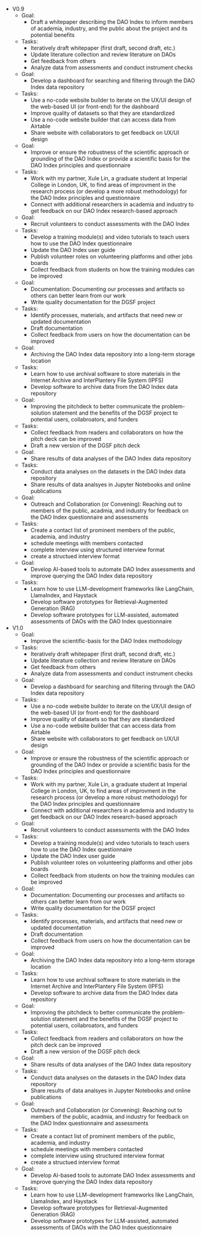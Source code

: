 - V0.9
	- Goal:
		- Draft a whitepaper describing the DAO Index to inform members of academia, industry, and the public about the project and its potential benefits
	- Tasks:
		- Iteratively draft whitepaper (first draft, second draft, etc.)
		- Update literature collection and review literature on DAOs
		- Get feedback from others
		- Analyze data from assessments and conduct instrument checks
	- Goal:
		- Develop a dashboard for searching and filtering through the DAO Index data repository
	- Tasks:
		- Use a no-code website builder to iterate on the UX/UI design of the web-based UI (or front-end) for the dashboard
		- Improve quality of datasets so that they are standardized
		- Use a no-code website builder that can access data from Airtable
		- Share website with collaborators to get feedback on UX/UI design
	- Goal:
		- Improve or ensure the robustness of the scientific approach or grounding of the DAO Index or provide a scientific basis for the DAO Index principles and questionnaire
	- Tasks:
		- Work with my partner, Xule Lin, a graduate student at Imperial College in London, UK, to find areas of improvment in the research process (or develop a more robust methodology) for the DAO Index principles and questionnaire
		- Connect with additional researchers in academia and industry to get feedback on our DAO Index research-based approach
	- Goal:
		- Recruit volunteers to conduct assessments with the DAO Index
	- Tasks:
		- Develop a training module(s) and video tutorials to teach users how to use the DAO Index questionnaire
		- Update the DAO Index user guide
		- Publish volunteer roles on volunteering platforms and other jobs boards
		- Collect feedback from students on how the training modules can be improved
	- Goal:
		- Documentation: Documenting our processes and artifacts so others can better learn from our work
		- Write quality documentation for the DGSF project
	- Tasks:
		- Identify processes, materials, and artifacts that need new or updated documentation
		- Draft documentation
		- Collect feedback from users on how the documentation can be improved
	- Goal:
		- Archiving the DAO Index data repository into a long-term storage location
	- Tasks:
		- Learn how to use archival software to store materials in the Internet Archive and InterPlantery File System (IPFS)
		- Develop software to archive data from the DAO Index data repository
	- Goal:
		- Improving the pitchdeck to better communicate the problem-solution statement and the benefits of the DGSF project to potential users, collabroators, and funders
	- Tasks:
		- Collect feedback from readers and collaborators on how the pitch deck can be improved
		- Draft a new version of the DGSF pitch deck
	- Goal:
		- Share results of data analyses of the DAO Index data repository
	- Tasks:
		- Conduct data analyses on the datasets in the DAO Index data repository
		- Share results of data analsyes in Jupyter Notebooks and online publications 
	- Goal:
		- Outreach and Collaboration (or Convening): Reaching out to members of the public, acadmia, and industry for feedback on the DAO Index questionnaire and assessments
	- Tasks:
		- Create a contact list of prominent members of the public, academia, and industry 
		- schedule meetings with members contacted
		- complete interview using structured interview format
		- create a structued interview format
	- Goal:
		- Develop AI-based tools to automate DAO Index assessments and improve querying the DAO Index data repository
	- Tasks:
		- Learn how to use LLM-development frameworks like LangChain, LlamaIndex, and Haystack
		- Develop software prototypes for Retrieval-Augmented Generation (RAG)
		- Develop software prototypes for LLM-assisted, automated assessments of DAOs with the DAO Index questionnaire
- V1.0
	- Goal:
		- Improve the scientific-basis for the DAO Index methodology
	- Tasks:
		- Iteratively draft whitepaper (first draft, second draft, etc.)
		- Update literature collection and review literature on DAOs
		- Get feedback from others
		- Analyze data from assessments and conduct instrument checks
	- Goal:
		- Develop a dashboard for searching and filtering through the DAO Index data repository
	- Tasks:
		- Use a no-code website builder to iterate on the UX/UI design of the web-based UI (or front-end) for the dashboard
		- Improve quality of datasets so that they are standardized
		- Use a no-code website builder that can access data from Airtable
		- Share website with collaborators to get feedback on UX/UI design
	- Goal:
		- Improve or ensure the robustness of the scientific approach or grounding of the DAO Index or provide a scientific basis for the DAO Index principles and questionnaire
	- Tasks:
		- Work with my partner, Xule Lin, a graduate student at Imperial College in London, UK, to find areas of improvment in the research process (or develop a more robust methodology) for the DAO Index principles and questionnaire
		- Connect with additional researchers in academia and industry to get feedback on our DAO Index research-based approach
	- Goal:
		- Recruit volunteers to conduct assessments with the DAO Index
	- Tasks:
		- Develop a training module(s) and video tutorials to teach users how to use the DAO Index questionnaire
		- Update the DAO Index user guide
		- Publish volunteer roles on volunteering platforms and other jobs boards
		- Collect feedback from students on how the training modules can be improved
	- Goal:
		- Documentation: Documenting our processes and artifacts so others can better learn from our work
		- Write quality documentation for the DGSF project
	- Tasks:
		- Identify processes, materials, and artifacts that need new or updated documentation
		- Draft documentation
		- Collect feedback from users on how the documentation can be improved
	- Goal:
		- Archiving the DAO Index data repository into a long-term storage location
	- Tasks:
		- Learn how to use archival software to store materials in the Internet Archive and InterPlantery File System (IPFS)
		- Develop software to archive data from the DAO Index data repository
	- Goal:
		- Improving the pitchdeck to better communicate the problem-solution statement and the benefits of the DGSF project to potential users, collabroators, and funders
	- Tasks:
		- Collect feedback from readers and collaborators on how the pitch deck can be improved
		- Draft a new version of the DGSF pitch deck
	- Goal:
		- Share results of data analyses of the DAO Index data repository
	- Tasks:
		- Conduct data analyses on the datasets in the DAO Index data repository
		- Share results of data analsyes in Jupyter Notebooks and online publications 
	- Goal:
		- Outreach and Collaboration (or Convening): Reaching out to members of the public, acadmia, and industry for feedback on the DAO Index questionnaire and assessments
	- Tasks:
		- Create a contact list of prominent members of the public, academia, and industry 
		- schedule meetings with members contacted
		- complete interview using structured interview format
		- create a structued interview format
	- Goal:
		- Develop AI-based tools to automate DAO Index assessments and improve querying the DAO Index data repository
	- Tasks:
		- Learn how to use LLM-development frameworks like LangChain, LlamaIndex, and Haystack
		- Develop software prototypes for Retrieval-Augmented Generation (RAG)
		- Develop software prototypes for LLM-assisted, automated assessments of DAOs with the DAO Index questionnaire